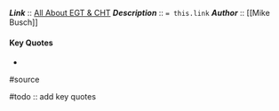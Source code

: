 ***Link***      :: [All About EGT & CHT](https://youtu.be/fqe9j74qMdk)
***Description***      :: `= this.link`
***Author*** :: [[Mike Busch]]

#### Key Quotes
* 

#source

#todo :: add key quotes